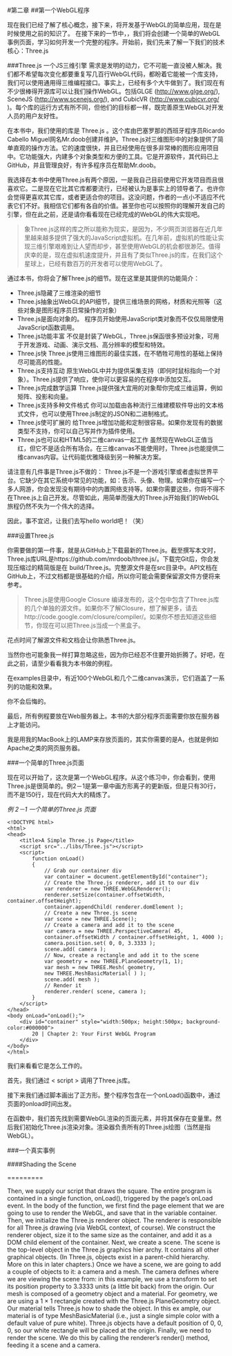 #第二章
##第一个WebGL程序

现在我们已经了解了核心概念，接下来，将开发基于WebGL的简单应用，现在是时候使用之前的知识了。
在接下来的一节中，，我们将会创建一个简单的WebGL事例页面，学习如何开发一个完整的程序。开始前，我们先来了解一下我们的技术核心：Three.js

###Three.js 一个JS三维引擎
需求是发明的动力，它不可能一直没被人解决。我们都不希望每次变化都要重复写几百行WebGL代码，都盼着它能被一个库支持，我们可以使用通用得三维编程接口。事实上，已经有多个大牛做到了。我们现在有不少很棒得开源库可以让我们操作WebGL。包括GLGE (http://www.glge.org/), SceneJS (http://www.scenejs.org/), and CubicVR (http://www.cubicvr.org/ )。每个库的运行方式有所不同，但他们的目标都一样，既完善原生WebGL对开发人员的用户友好性。

在本书中，我们使用的库是 Three.js 。这个库由巴塞罗那的西班牙程序员Ricardo Cabello Miguel网名Mr.doob创建并维护。Three.js对三维图形中的对象提供了简单直观的操作方法。它的速度很快，并且已经使用在很多非常棒的图形应用项目中。它功能强大，内建多个对象类型和方便的工具。它是开源软件，其代码已上GitHub，并且管理良好，有许多程序员在帮助Mr.doob。

我选择在本书中使用Three.js有两个原因，一是我自己目前使用它开发项目而且很喜欢它。二是现在它比其它库都要流行，已经被认为是事实上的领导者了。也许你会觉得更喜欢其它库，或者更适合你的项目。这没问题，作者的一点小不适应不代表它们不好。我相信它们都有各自的价值。甚至你也可以按照你的理解开发自己的引擎，但在此之前，还是请你看看现在已经完成的WebGL的伟大实现吧。

>象Three.js这样的库之所以能称为现实，是因为，不少网页浏览器在近几年里越来越多提供了强大的JavaScript虚拟机。在几年前，虚拟机的性能让实现三维引擎艰难到让人望而却步，甚至使用WebGL的机会都很渺茫。值得庆幸的是，现在虚拟机速度提升，并且有了类似Three.js的库，在我们这个星球上，已经有数百万的开发者可以使用WebGL了。

通过本书，你将会了解Three.js的细节。现在这里是其提供的功能简介：
* Three.js隐藏了三维渲染的细节
* Three.js抽象出WebGL的API细节，提供三维场景的网格，材质和光照等（这些对象是图形程序员日常操作的对象）
* Three.js是面向对象的。
    程序员开始使用JavaScript类对象而不仅仅局限使用JavaScript函数调用。
* Three.js功能丰富
    不仅是封装了WebGL，Three.js保函很多预设对象，可用于开发游戏、动画、演示文档、高分辨率的模型和特效。
* Three.js快
    Three.js使用三维图形的最佳实践，在不牺牲可用性的基础上保持尽可能高的性能。
* Three.js支持互动
    原生WebGL中并为提供采集支持（即何时鼠标指向一个对象）。Three.js提供了响应，使你可以更容易的在程序中添加交互。
* Three.js完成数学运算
    Three.js提供强大宜用的对象帮你完成三维运算，例如矩阵、投影和向量。
* Three.js支持多种文件格式
    你可以加载由各种流行三维建模软件导出的文本格式文件，也可以使用Three.js制定的JSON和二进制格式。
* Three.js使可扩展的
    给Three.js增加功能和定制很容易。如果你发现有的数据类型不支持，你可以自己写并作为插件使用。
* Three.js也可以和HTML5的二维canvas一起工作
    虽然现在WebGL正值当红，但它不是适合所有场合。在三维canvas不能使用时，Three.js也能提供二维canvas内容。让代码能优雅降级到另一种解决方案。
    
请注意有几件事是Three.js不做的：
Three.js不是一个游戏引擎或者虚拟世界平台。它缺少在其它系统中常见的功能，如：告示、头像、物理。如果你在编写一个多人网游，你会发现没有期待中的内置网络支持等。如果你需要这些，你将不得不在Three.js上自己开发。尽管如此，用简单而强大的Three.js开始我们的WebGL旅程仍然不失为一个伟大的选择。

因此，事不宜迟，让我们去写hello world吧！（笑）

###设置Three.js

你需要做的第一件事，就是从GitHub上下载最新的Three.js。截至撰写本文时，Three.js库URL是https://github.com/mrdoob/three.js/。下载完Git后，你会发现压缩过的精简版是在 build/Three.js。完整源文件是在src目录中。API文档在GitHub上，不过文档都是很基础的介绍，所以你可能会需要保留源文件方便将来参考。

>Three.js是使用Google Closure 编译发布的，这个包中包含了Three.js库的几个单独的源文件。如果你不了解Closure，想了解更多，请去http://code.google.com/closure/compiler/。如果你不想去知道这些细节，你现在可以把Three.js当成一个黑盒子。

花点时间了解源文件和文档会让你熟悉Three.js。

当然你也可能象我一样打算忽略这些，因为你已经忍不住要开始折腾了。好吧，在此之前，请至少看看我为本书做的例程。

在examples目录中，有近100个WebGL和几个二维canvas演示，它们涵盖了一系列的功能和效果。

你不会后悔的。

最后，所有例程要放在Web服务器上。本书的大部分程序页面需要你放在服务器上才能访问。

我是用我的MacBook上的LAMP来存放页面的，其实你需要的是A，也就是例如Apache之类的网页服务器。

###一个简单的Three.js页面

现在可以开始了，这次是第一个WebGL程序。从这个练习中，你会看到，使用Three.js是很简单的。例2－1是第一章中画方形离子的更新版，但是只有30行，而不是150行，现在代码大大的精炼了。

*例 2－1 一个简单的Three.js 页面*

    <!DOCTYPE html>
    <html>
    <head>
        <title>A Simple Three.js Page</title>
        <script src="../libs/Three.js"></script>
        <script>
            function onLoad()
            {
                // Grab our container div
                var container = document.getElementById("container");
                // Create the Three.js renderer, add it to our div
                var renderer = new THREE.WebGLRenderer();
                renderer.setSize(container.offsetWidth, container.offsetHeight);
                container.appendChild( renderer.domElement );
                // Create a new Three.js scene
                var scene = new THREE.Scene();
                // Create a camera and add it to the scene
                var camera = new THREE.PerspectiveCamera( 45,
                container.offsetWidth / container.offsetHeight, 1, 4000 );
                camera.position.set( 0, 0, 3.3333 );
                scene.add( camera );
                // Now, create a rectangle and add it to the scene
                var geometry = new THREE.PlaneGeometry(1, 1);
                var mesh = new THREE.Mesh( geometry,
                new THREE.MeshBasicMaterial( ) );
                scene.add( mesh );
                // Render it
                renderer.render( scene, camera );
            }
        </script>
    </head>
    <body onLoad="onLoad();">
        <div id="container" style="width:500px; height:500px; background-color:#000000">
            20 | Chapter 2: Your First WebGL Program
        </div>
    </body>
    </html>

我们来看看它是怎么工作的。

首先，我们通过 < script > 调用了Three.js库。

接下来我们通过脚本画出了正方形。整个程序包含在一个onLoad()函数中，通过页面的onload时间出发。

在函数中，我们首先找到需要WebGL渲染的页面元素，并将其保存在变量里。然后我们初始化Three.js渲染对象。渲染器负责所有的Three.js绘图（当然是指WebGL）。

###一个真实事例

####Shading the Scene

=========
Then, we supply our script that draws the square. The entire program is contained in asingle function, onLoad(), triggered by the page’s onLoad event.In the body of the function, we first find the page element that we are going to use torender the WebGL, and save that in the variable container. Then, we initialize theThree.js renderer object. The renderer is responsible for all Three.js drawing (via WebGLcontext, of course). We construct the renderer object, size it to the same size as thecontainer, and add it as a DOM child element of the container.Next, we create a scene. The scene is the top-level object in the Three.js graphics hierarchy. It contains all other graphical objects. (In Three.js, objects exist in a parent-childhierarchy. More on this in later chapters.) Once we have a scene, we are going to add acouple of objects to it: a camera and a mesh. The camera defines where we are viewingthe scene from: in this example, we use a transform to set its position property to 3.3333units (a little bit back) from the origin. Our mesh is composed of a geometry object anda material. For geometry, we are using a 1 × 1 rectangle created with the Three.jsPlaneGeometry object. Our material tells Three.js how to shade the object. In this example, our material is of type MeshBasicMaterial (i.e., just a single simple color witha default value of pure white). Three.js objects have a default position of 0, 0, 0, so ourwhite rectangle will be placed at the origin.Finally, we need to render the scene. We do this by calling the renderer’s render()method, feeding it a scene and a camera.